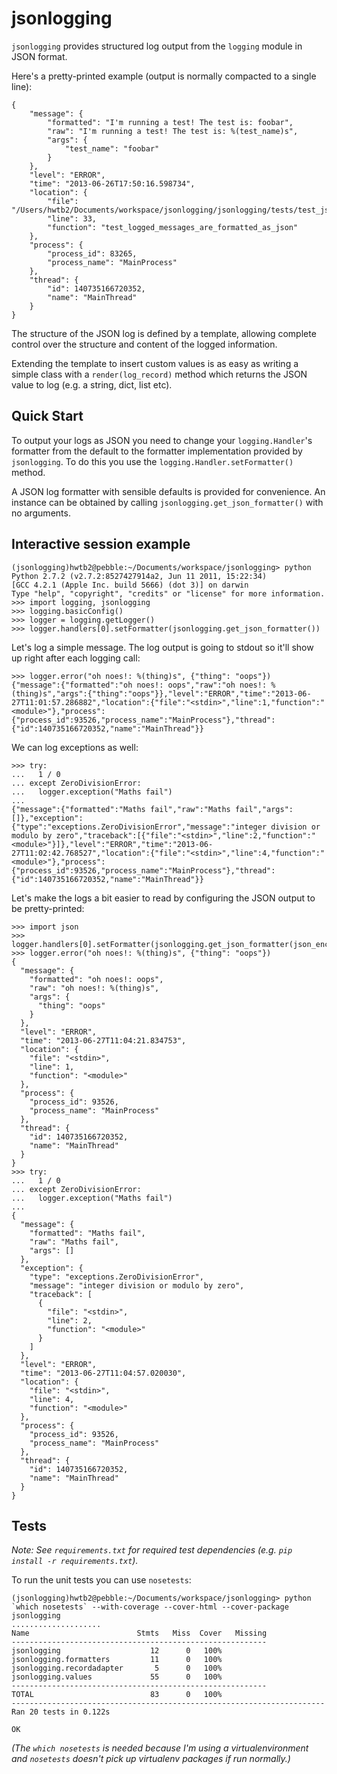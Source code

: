 jsonlogging
=========

`jsonlogging` provides structured log output from the `logging` module in JSON format.

Here's a pretty-printed example (output is normally compacted to a single line):

    {
        "message": {
            "formatted": "I'm running a test! The test is: foobar",
            "raw": "I'm running a test! The test is: %(test_name)s",
            "args": {
                "test_name": "foobar"
            }
        },
        "level": "ERROR",
        "time": "2013-06-26T17:50:16.598734",
        "location": {
            "file": "/Users/hwtb2/Documents/workspace/jsonlogging/jsonlogging/tests/test_jsonlogging.py",
            "line": 33,
            "function": "test_logged_messages_are_formatted_as_json"
        },
        "process": {
            "process_id": 83265,
            "process_name": "MainProcess"
        },
        "thread": {
            "id": 140735166720352,
            "name": "MainThread"
        }
    }

The structure of the JSON log is defined by a template, allowing complete control over the structure and content of the logged information.

Extending the template to insert custom values is as easy as writing a simple class with a `render(log_record)` method which returns the JSON value to log (e.g. a string, dict, list etc).

Quick Start
-----------

To output your logs as JSON you need to change your `logging.Handler`'s formatter from the default to the formatter implementation provided by `jsonlogging`. To do this you use the `logging.Handler.setFormatter()` method.

A JSON log formatter with sensible defaults is provided for convenience. An instance can be obtained by calling `jsonlogging.get_json_formatter()` with no arguments.


Interactive session example
---------------------------

    (jsonlogging)hwtb2@pebble:~/Documents/workspace/jsonlogging> python
    Python 2.7.2 (v2.7.2:8527427914a2, Jun 11 2011, 15:22:34)
    [GCC 4.2.1 (Apple Inc. build 5666) (dot 3)] on darwin
    Type "help", "copyright", "credits" or "license" for more information.
    >>> import logging, jsonlogging
    >>> logging.basicConfig()
    >>> logger = logging.getLogger()
    >>> logger.handlers[0].setFormatter(jsonlogging.get_json_formatter())

Let's log a simple message. The log output is going to stdout so it'll show up right after each logging call:

    >>> logger.error("oh noes!: %(thing)s", {"thing": "oops"})
    {"message":{"formatted":"oh noes!: oops","raw":"oh noes!: %(thing)s","args":{"thing":"oops"}},"level":"ERROR","time":"2013-06-27T11:01:57.286882","location":{"file":"<stdin>","line":1,"function":"<module>"},"process":{"process_id":93526,"process_name":"MainProcess"},"thread":{"id":140735166720352,"name":"MainThread"}}

We can log exceptions as well:

    >>> try:
    ...   1 / 0
    ... except ZeroDivisionError:
    ...   logger.exception("Maths fail")
    ...
    {"message":{"formatted":"Maths fail","raw":"Maths fail","args":[]},"exception":{"type":"exceptions.ZeroDivisionError","message":"integer division or modulo by zero","traceback":[{"file":"<stdin>","line":2,"function":"<module>"}]},"level":"ERROR","time":"2013-06-27T11:02:42.768527","location":{"file":"<stdin>","line":4,"function":"<module>"},"process":{"process_id":93526,"process_name":"MainProcess"},"thread":{"id":140735166720352,"name":"MainThread"}}

Let's make the logs a bit easier to read by configuring the JSON output to be pretty-printed:

    >>> import json
    >>> logger.handlers[0].setFormatter(jsonlogging.get_json_formatter(json_encoder=json.JSONEncoder(indent=2)))
    >>> logger.error("oh noes!: %(thing)s", {"thing": "oops"})
    {
      "message": {
        "formatted": "oh noes!: oops",
        "raw": "oh noes!: %(thing)s",
        "args": {
          "thing": "oops"
        }
      },
      "level": "ERROR",
      "time": "2013-06-27T11:04:21.834753",
      "location": {
        "file": "<stdin>",
        "line": 1,
        "function": "<module>"
      },
      "process": {
        "process_id": 93526,
        "process_name": "MainProcess"
      },
      "thread": {
        "id": 140735166720352,
        "name": "MainThread"
      }
    }
    >>> try:
    ...   1 / 0
    ... except ZeroDivisionError:
    ...   logger.exception("Maths fail")
    ...
    {
      "message": {
        "formatted": "Maths fail",
        "raw": "Maths fail",
        "args": []
      },
      "exception": {
        "type": "exceptions.ZeroDivisionError",
        "message": "integer division or modulo by zero",
        "traceback": [
          {
            "file": "<stdin>",
            "line": 2,
            "function": "<module>"
          }
        ]
      },
      "level": "ERROR",
      "time": "2013-06-27T11:04:57.020030",
      "location": {
        "file": "<stdin>",
        "line": 4,
        "function": "<module>"
      },
      "process": {
        "process_id": 93526,
        "process_name": "MainProcess"
      },
      "thread": {
        "id": 140735166720352,
        "name": "MainThread"
      }
    }

Tests
-----

*Note: See `requirements.txt` for required test dependencies (e.g. `pip install -r requirements.txt`).*

To run the unit tests you can use `nosetests`:

    (jsonlogging)hwtb2@pebble:~/Documents/workspace/jsonlogging> python `which nosetests` --with-coverage --cover-html --cover-package jsonlogging
    ....................
    Name                        Stmts   Miss  Cover   Missing
    ---------------------------------------------------------
    jsonlogging                    12      0   100%
    jsonlogging.formatters         11      0   100%
    jsonlogging.recordadapter       5      0   100%
    jsonlogging.values             55      0   100%
    ---------------------------------------------------------
    TOTAL                          83      0   100%
    ----------------------------------------------------------------------
    Ran 20 tests in 0.122s

    OK

*(The `which nosetests` is needed because I'm using a virtualenvironment and `nosetests` doesn't pick up virtualenv packages if run normally.)*

